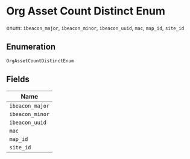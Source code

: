 
# Org Asset Count Distinct Enum

enum: `ibeacon_major`, `ibeacon_minor`, `ibeacon_uuid`, `mac`, `map_id`, `site_id`

## Enumeration

`OrgAssetCountDistinctEnum`

## Fields

| Name |
|  --- |
| `ibeacon_major` |
| `ibeacon_minor` |
| `ibeacon_uuid` |
| `mac` |
| `map_id` |
| `site_id` |

